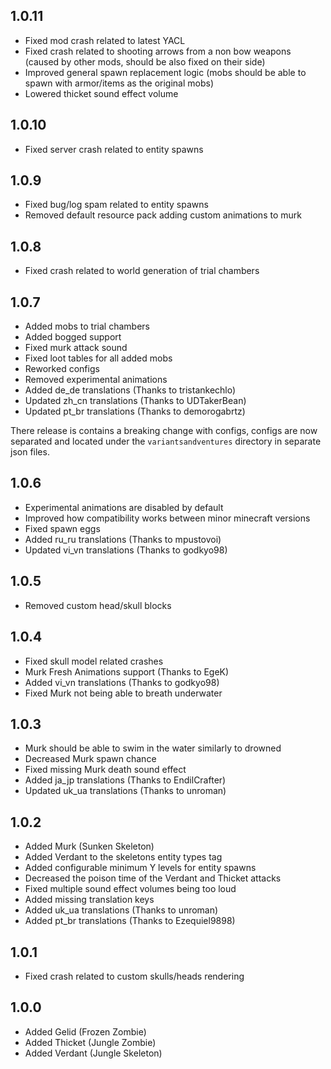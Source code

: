 ## 1.0.11

- Fixed mod crash related to latest YACL
- Fixed crash related to shooting arrows from a non bow weapons (caused by other mods, should be also fixed on their side)
- Improved general spawn replacement logic (mobs should be able to spawn with armor/items as the original mobs)
- Lowered thicket sound effect volume

## 1.0.10

- Fixed server crash related to entity spawns

## 1.0.9

- Fixed bug/log spam related to entity spawns
- Removed default resource pack adding custom animations to murk

## 1.0.8

- Fixed crash related to world generation of trial chambers

## 1.0.7

- Added mobs to trial chambers
- Added bogged support
- Fixed murk attack sound
- Fixed loot tables for all added mobs
- Reworked configs
- Removed experimental animations
- Added de_de translations (Thanks to tristankechlo)
- Updated zh_cn translations (Thanks to UDTakerBean)
- Updated pt_br translations (Thanks to demorogabrtz)

There release is contains a breaking change with configs, configs are now separated and located under the `variantsandventures` directory in separate json files.

## 1.0.6

- Experimental animations are disabled by default
- Improved how compatibility works between minor minecraft versions
- Fixed spawn eggs
- Added ru_ru translations (Thanks to mpustovoi)
- Updated vi_vn translations (Thanks to godkyo98)

## 1.0.5

- Removed custom head/skull blocks

## 1.0.4

- Fixed skull model related crashes
- Murk Fresh Animations support (Thanks to EgeK)
- Added vi_vn translations (Thanks to godkyo98)
- Fixed Murk not being able to breath underwater

## 1.0.3

- Murk should be able to swim in the water similarly to drowned
- Decreased Murk spawn chance
- Fixed missing Murk death sound effect
- Added ja_jp translations (Thanks to EndilCrafter)
- Updated uk_ua translations (Thanks to unroman)

## 1.0.2

- Added Murk (Sunken Skeleton)
- Added Verdant to the skeletons entity types tag
- Added configurable minimum Y levels for entity spawns
- Decreased the poison time of the Verdant and Thicket attacks
- Fixed multiple sound effect volumes being too loud
- Added missing translation keys
- Added uk_ua translations (Thanks to unroman)
- Added pt_br translations (Thanks to Ezequiel9898)

## 1.0.1

- Fixed crash related to custom skulls/heads rendering

## 1.0.0

- Added Gelid (Frozen Zombie)
- Added Thicket (Jungle Zombie)
- Added Verdant (Jungle Skeleton)